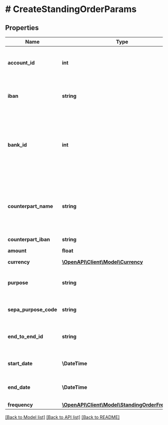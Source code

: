 # # CreateStandingOrderParams

## Properties

Name | Type | Description | Notes
------------ | ------------- | ------------- | -------------
**account_id** | **int** | Identifier of the account that should be used for the order. If you want to do a standalone order (finAPI Payment product, i.e. for an account that is not imported in finAPI) leave this field unset and instead use the fields &lt;code&gt;iban&lt;/code&gt; and &lt;code&gt;bankId&lt;/code&gt;. | [optional]
**iban** | **string** | IBAN of the account that should be used for the order. Use this field only if you want to do a standalone order (finAPI Payment product, i.e. for an account that is not imported in finAPI). Otherwise, use the &lt;code&gt;accountId&lt;/code&gt; field and leave this field unset. | [optional]
**bank_id** | **int** | Identifier of the bank that should be used. Use this field only if you want to do a standalone order (finAPI Payment product, i.e. for an account that is not imported in finAPI) and when the &lt;code&gt;iban&lt;/code&gt; is not sufficient to uniquely identify the bank (a bank search for the IBAN via &lt;code&gt;GET /banks?search&#x3D;[IBAN]&lt;/code&gt; returns multiple banks). If the IBAN uniquely identifies the bank, you may leave this field unset. Also, leave the field unset for non-standalone orders (using the &lt;code&gt;accountId&lt;/code&gt; field). | [optional]
**counterpart_name** | **string** | Name of the counterpart. Note: Neither finAPI nor the involved bank servers are guaranteed to validate the counterpart name. Even if the name does not depict the actual registered account holder of the target account, the order might still be successful.&lt;br/&gt;Please refer to the &lt;a href&#x3D;&#39;https://documentation.finapi.io/payments/payment-data-validation&#39; target&#x3D;&#39;_blank&#39;&gt; Payment Data Validation documentation &lt;/a&gt; for more details. |
**counterpart_iban** | **string** | IBAN of the counterpart&#39;s account. |
**amount** | **float** | The amount of the standing order. Must be a positive decimal number with at most two decimal places. |
**currency** | [**\OpenAPI\Client\Model\Currency**](Currency.md) |  |
**purpose** | **string** | The purpose of the standing order.&lt;br/&gt;Please refer to the &lt;a href&#x3D;&#39;https://documentation.finapi.io/payments/payment-data-validation&#39; target&#x3D;&#39;_blank&#39;&gt; Payment Data Validation documentation &lt;/a&gt; for more details. | [optional]
**sepa_purpose_code** | **string** | SEPA purpose code, according to ISO 20022, external codes set.&lt;br/&gt;Please note that the SEPA purpose code may be ignored by some banks. | [optional]
**end_to_end_id** | **string** | End-To-End ID of the standing order.&lt;br/&gt;Please refer to the &lt;a href&#x3D;&#39;https://documentation.finapi.io/payments/payment-data-validation&#39; target&#x3D;&#39;_blank&#39;&gt; Payment Data Validation documentation &lt;/a&gt; for more details. | [optional]
**start_date** | **\DateTime** | &lt;strong&gt;Format:&lt;/strong&gt; &#39;YYYY-MM-DD&#39;&lt;br/&gt;Start date of the standing order. Date must be in the future (at least tomorrow). |
**end_date** | **\DateTime** | &lt;strong&gt;Format:&lt;/strong&gt; &#39;YYYY-MM-DD&#39;&lt;br/&gt;Termination date of the standing order. If provided, it must be after the &#39;startDate&#39;. If not provided, then the standing order will have no termination. | [optional]
**frequency** | [**\OpenAPI\Client\Model\StandingOrderFrequency**](StandingOrderFrequency.md) |  |

[[Back to Model list]](../../README.md#models) [[Back to API list]](../../README.md#endpoints) [[Back to README]](../../README.md)
